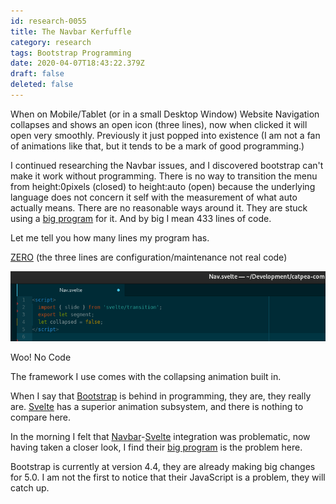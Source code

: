```yaml
---
id: research-0055
title: The Navbar Kerfuffle
category: research
tags: Bootstrap Programming
date: 2020-04-07T18:43:22.379Z
draft: false
deleted: false
---
```


When on Mobile/Tablet (or in a small Desktop Window) Website Navigation collapses and shows an open icon (three lines), now when clicked it will open very smoothly. Previously it just popped into existence (I am not a fan of animations like that, but it tends to be a mark of good programming.)

I continued researching the Navbar issues, and I discovered bootstrap can't make it work without programming. There is no way to transition the menu from height:0pixels (closed) to height:auto (open) because the underlying language does not concern it self with the measurement of what auto actually means. There are no reasonable ways around it. They are stuck using a [big program](https://github.com/twbs/bootstrap/blob/master/js/src/collapse.js) for it. And by big I mean 433 lines of code.

Let me tell you how many lines my program has.

[ZERO](https://github.com/fantasyui-com/catpea-com/blob/d12cb893c59f447a94b5146c003f457e0122bab8/src/components/Nav.svelte#L2-L4) (the three lines are configuration/maintenance not real code)

![Wee](image/research-0055-wee.png)

Woo! No Code

The framework I use comes with the collapsing animation built in.

When I say that [Bootstrap](https://getbootstrap.com/) is behind in programming, they are, they really are. [Svelte](https://svelte.dev/) has a superior animation subsystem, and there is nothing to compare here.

In the morning I felt that [Navbar](https://getbootstrap.com/docs/4.4/components/navbar/)\-[Svelte](https://svelte.dev/) integration was problematic, now having taken a closer look, I find their [big program](https://github.com/twbs/bootstrap/blob/master/js/src/collapse.js) is the problem here.

Bootstrap is currently at version 4.4, they are already making big changes for 5.0. I am not the first to notice that their JavaScript is a problem, they will catch up.
